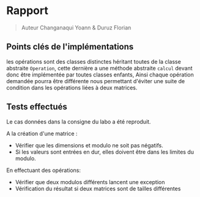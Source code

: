 # Rapport
>Auteur Changanaqui Yoann & Duruz Florian

## Points clés de l'implémentations
les opérations sont des classes distinctes héritant toutes de la classe abstraite `Operation`, cette dernière a une méthode abstraite `calcul` devant donc être implémentée par toutes classes enfants, Ainsi chaque opération demandée pourra être différente nous permettant d'éviter une suite de condition dans les opérations liées à deux matrices.

## Tests effectués

Le cas données dans la consigne du labo a été reproduit.

A la création d'une matrice :
* Vérifier que les dimensions et modulo ne soit pas négatifs.
* Si les valeurs sont entrées en dur, elles doivent être dans les limites du modulo.

En effectuant des opérations:
* Vérifier que deux modulos différents lancent une exception
* Vérification du résultat si deux matrices sont de tailles différentes
